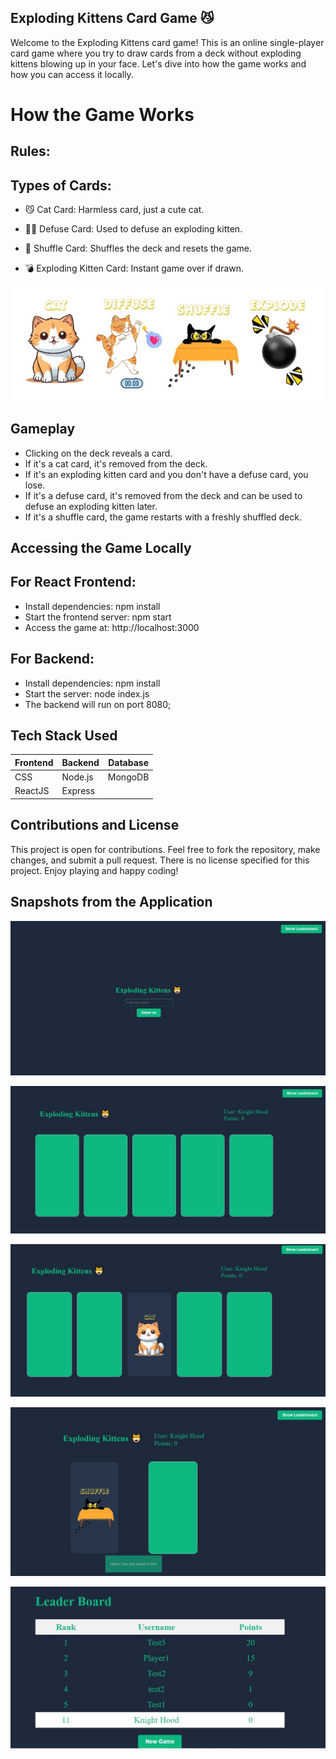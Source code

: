 ## Exploding Kittens Card Game 😼

Welcome to the Exploding Kittens card game! This is an online single-player card game where you try to draw cards from a deck without exploding kittens blowing up in your face. Let's dive into how the game works and how you can access it locally.

# How the Game Works
## Rules:
## Types of Cards:

- 😼 Cat Card: Harmless card, just a cute cat.

- 🙅‍♂️ Defuse Card: Used to defuse an exploding kitten.

- 🔀 Shuffle Card: Shuffles the deck and resets the game.

- 💣 Exploding Kitten Card: Instant game over if drawn.

![cat1](https://github.com/Imesunny/Exploding_Kittens/blob/main/Screenshots/cats.jpeg?raw=true)
 
 ## Gameplay
- Clicking on the deck reveals a card.
- If it's a cat card, it's removed from the deck.
- If it's an exploding kitten card and you don't have a defuse card, you lose.
- If it's a defuse card, it's removed from the deck and can be used to defuse an exploding kitten later.
- If it's a shuffle card, the game restarts with a freshly shuffled deck.

## Accessing the Game Locally

## For React Frontend:
- Install dependencies: npm install
- Start the frontend server: npm start
- Access the game at: http://localhost:3000

## For Backend:
- Install dependencies: npm install
- Start the server: node index.js
- The backend will run on port 8080;

## Tech Stack Used
| Frontend        | Backend        | Database |
|-----------------|----------------|----------|
| CSS             | Node.js        | MongoDB  |
| ReactJS         | Express        |          |

## Contributions and License
This project is open for contributions. Feel free to fork the repository, make changes, and submit a pull request. There is no license specified for this project. Enjoy playing and happy coding!

## Snapshots from the Application

![Front](https://github.com/Imesunny/Exploding_Kittens/blob/main/Screenshots/Front.jpeg?raw=true)

![GameUI](https://github.com/Imesunny/Exploding_Kittens/blob/main/Screenshots/GameUI.jpeg?raw=true)

![GameUI2](https://github.com/Imesunny/Exploding_Kittens/blob/main/Screenshots/GameUI2.jpeg?raw=true)

![GameUI3](https://github.com/Imesunny/Exploding_Kittens/blob/main/Screenshots/GameUI3.jpeg?raw=true)

![LeaderBoard](https://github.com/Imesunny/Exploding_Kittens/blob/main/Screenshots/LeaderBoard.jpeg?raw=true)




 
 

